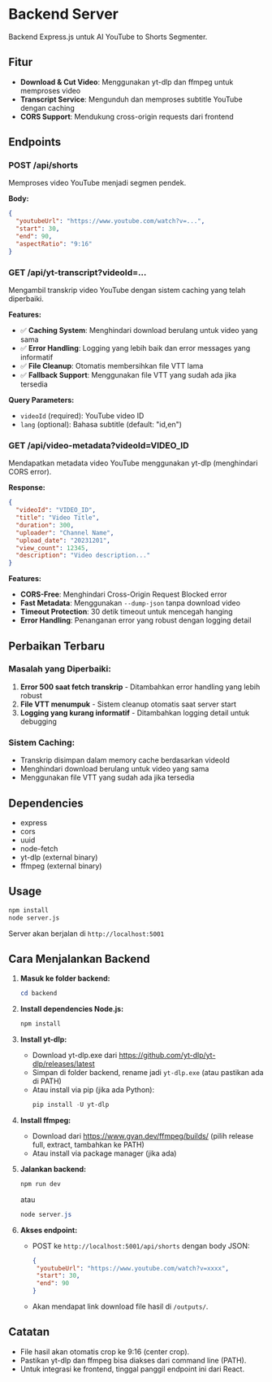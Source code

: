# Backend Server

Backend Express.js untuk AI YouTube to Shorts Segmenter.

## Fitur

- **Download & Cut Video**: Menggunakan yt-dlp dan ffmpeg untuk memproses video
- **Transcript Service**: Mengunduh dan memproses subtitle YouTube dengan caching
- **CORS Support**: Mendukung cross-origin requests dari frontend

## Endpoints

### POST /api/shorts
Memproses video YouTube menjadi segmen pendek.

**Body:**
```json
{
  "youtubeUrl": "https://www.youtube.com/watch?v=...",
  "start": 30,
  "end": 90,
  "aspectRatio": "9:16"
}
```

### GET /api/yt-transcript?videoId=...
Mengambil transkrip video YouTube dengan sistem caching yang telah diperbaiki.

**Features:**
- ✅ **Caching System**: Menghindari download berulang untuk video yang sama
- ✅ **Error Handling**: Logging yang lebih baik dan error messages yang informatif  
- ✅ **File Cleanup**: Otomatis membersihkan file VTT lama
- ✅ **Fallback Support**: Menggunakan file VTT yang sudah ada jika tersedia

**Query Parameters:**
- `videoId` (required): YouTube video ID
- `lang` (optional): Bahasa subtitle (default: "id,en")

### GET /api/video-metadata?videoId=VIDEO_ID
Mendapatkan metadata video YouTube menggunakan yt-dlp (menghindari CORS error).

**Response:**
```json
{
  "videoId": "VIDEO_ID",
  "title": "Video Title",
  "duration": 300,
  "uploader": "Channel Name",
  "upload_date": "20231201",
  "view_count": 12345,
  "description": "Video description..."
}
```

**Features:**
- **CORS-Free**: Menghindari Cross-Origin Request Blocked error
- **Fast Metadata**: Menggunakan `--dump-json` tanpa download video
- **Timeout Protection**: 30 detik timeout untuk mencegah hanging
- **Error Handling**: Penanganan error yang robust dengan logging detail

## Perbaikan Terbaru

### Masalah yang Diperbaiki:
1. **Error 500 saat fetch transkrip** - Ditambahkan error handling yang lebih robust
2. **File VTT menumpuk** - Sistem cleanup otomatis saat server start
3. **Logging yang kurang informatif** - Ditambahkan logging detail untuk debugging

### Sistem Caching:
- Transkrip disimpan dalam memory cache berdasarkan videoId
- Menghindari download berulang untuk video yang sama
- Menggunakan file VTT yang sudah ada jika tersedia

## Dependencies

- express
- cors  
- uuid
- node-fetch
- yt-dlp (external binary)
- ffmpeg (external binary)

## Usage

```bash
npm install
node server.js
```

Server akan berjalan di `http://localhost:5001`

## Cara Menjalankan Backend

1. **Masuk ke folder backend:**
   ```powershell
   cd backend
   ```
2. **Install dependencies Node.js:**
   ```powershell
   npm install
   ```
3. **Install yt-dlp:**
   - Download yt-dlp.exe dari https://github.com/yt-dlp/yt-dlp/releases/latest
   - Simpan di folder backend, rename jadi `yt-dlp.exe` (atau pastikan ada di PATH)
   - Atau install via pip (jika ada Python):
     ```powershell
     pip install -U yt-dlp
     ```
4. **Install ffmpeg:**

   - Download dari https://www.gyan.dev/ffmpeg/builds/ (pilih release full, extract, tambahkan ke PATH)
   - Atau install via package manager (jika ada)

5. **Jalankan backend:**

   ```powershell
   npm run dev
   ```

   atau

   ```powershell
   node server.js
   ```

6. **Akses endpoint:**
   - POST ke `http://localhost:5001/api/shorts` dengan body JSON:
     ```json
     {
      "youtubeUrl": "https://www.youtube.com/watch?v=xxxx",
      "start": 30,
      "end": 90
     }
     ```
   - Akan mendapat link download file hasil di `/outputs/`.

## Catatan

- File hasil akan otomatis crop ke 9:16 (center crop).
- Pastikan yt-dlp dan ffmpeg bisa diakses dari command line (PATH).
- Untuk integrasi ke frontend, tinggal panggil endpoint ini dari React.
